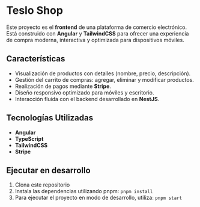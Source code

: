 # Teslo Shop

Este proyecto es el **frontend** de una plataforma de comercio electrónico. Está construido con **Angular** y **TailwindCSS** para ofrecer una experiencia de compra moderna, interactiva y optimizada para dispositivos móviles.

## Características

- Visualización de productos con detalles (nombre, precio, descripción).
- Gestión del carrito de compras: agregar, eliminar y modificar productos.
- Realización de pagos mediante **Stripe**.
- Diseño responsivo optimizado para móviles y escritorio.
- Interacción fluida con el backend desarrollado en **NestJS**.

## Tecnologías Utilizadas

- **Angular**
- **TypeScript**
- **TailwindCSS**
- **Stripe**

## Ejecutar en desarrollo

1. Clona este repositorio
2. Instala las dependencias utilizando pnpm: `pnpm install`
3. Para ejecutar el proyecto en modo de desarrollo, utiliza: `pnpm start`
